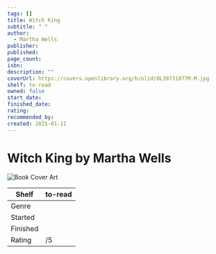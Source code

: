 ```yaml
---
tags: []
title: Witch King
subtitle: " "
author:
  - Martha Wells
publisher: 
published: 
page_count: 
isbn: 
description: ""
coverUrl: https://covers.openlibrary.org/b/olid/OL39731077M-M.jpg
shelf: to-read
owned: false
start_date: 
finished_date: 
rating: 
recommended_by: 
created: 2025-01-11
---
```


# Witch King by Martha Wells

![Book Cover Art](https://covers.openlibrary.org/b/olid/OL39731077M-M.jpg)

| Shelf | to-read |
| --- | --- |
| Genre |  |
| Started |  |
| Finished |  |
| Rating | /5 |


